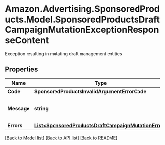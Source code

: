 # Amazon.Advertising.SponsoredProducts.Model.SponsoredProductsDraftCampaignMutationExceptionResponseContent
Exception resulting in mutating draft management entities

## Properties

Name | Type | Description | Notes
------------ | ------------- | ------------- | -------------
**Code** | **SponsoredProductsInvalidArgumentErrorCode** |  | 
**Message** | **string** | Human readable error message | 
**Errors** | [**List&lt;SponsoredProductsDraftCampaignMutationError&gt;**](SponsoredProductsDraftCampaignMutationError.md) |  | [optional] 

[[Back to Model list]](../README.md#documentation-for-models) [[Back to API list]](../README.md#documentation-for-api-endpoints) [[Back to README]](../README.md)

